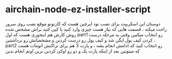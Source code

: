 # airchain-node-ez-installer-script

دوستان این اسکریپت برای نصب نود ایرچین هست که کارتونو موقع نصب روی سرور راحت میکنه ، قسمت هایی که نیاز هست چیزی وارد کنید یا کپی کنید براش مشخص شده 
روش کارش هم اینجوری هست که اول part1 رو انتخاب میکنین وقتی به مرحله درست کردن کیف پول ایگن شد و کیف پول رو درست کردین و مشخصاتش رو برداشتین ، part2 رو انتخاب کنید که ادامش انجام بشه ، و پارت 3 هم برای تراکنش اتومات هست که میتونین بعد از اینکه پارت یک و دو رو اوکی کردین برین اونم انجام بدین 
